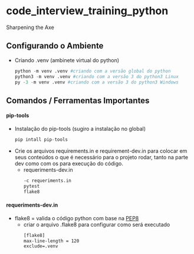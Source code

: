 # code_interview_training_python
Sharpening the Axe

## Configurando o Ambiente
- Criando .venv (ambinete virtual do python)
    ```python
    python -m venv .venv #criando com a versão global do python
    python3 -m venv .venv #criando com a versão 3 do python3 Linux
    py -3 -m venv .venv #criando com a versão 3 do python3 Windows
    ```


## Comandos / Ferramentas Importantes
#### pip-tools
- Instalação do pip-tools (sugiro a instalação no global)
    ```python
    pip intall pip-tools
    ```
- Crie os arquivos requirements.in e requirement-dev.in para colocar em seus conteúdos o que é necessário para o projeto rodar, tanto na parte dev como com os para execução do código.
    - requeriments-dev.in
        ```txt
        -c requeriments.in
        pytest
        flake8
        ```
    
#### requeriments-dev.in
- flake8 = valida o código python com base na [PEP8](https://www.python.org/dev/peps/pep-0008/)
    - criar o arquivo .flake8 para configurar como será executado
        ```txt
        [flake8]
        max-line-length = 120
        exclude=.venv
        ``` 